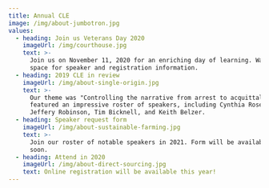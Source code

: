 ```yaml
---
title: Annual CLE
image: /img/about-jumbotron.jpg
values:
  - heading: Join us Veterans Day 2020
    imageUrl: /img/courthouse.jpg
    text: >-
      Join us on November 11, 2020 for an enriching day of learning. Watch this
      space for speaker and registration information.
  - heading: 2019 CLE in review
    imageUrl: /img/about-single-origin.jpg
    text: >-
      Our theme was "Controlling the narrative from arrest to acquittal" and
      featured an impressive roster of speakers, including Cynthia Roseberry,
      Jeffery Robinson, Tim Bicknell, and Keith Belzer.
  - heading: Speaker request form
    imageUrl: /img/about-sustainable-farming.jpg
    text: >-
      Join our roster of notable speakers in 2021. Form will be available online
      soon.
  - heading: Attend in 2020
    imageUrl: /img/about-direct-sourcing.jpg
    text: Online registration will be available this year!
---
```


